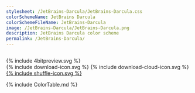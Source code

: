 ```yaml
---
stylesheet: /JetBrains-Darcula/JetBrains-Darcula.css
colorSchemeName: JetBrains Darcula
colorSchemeFileName: JetBrains-Darcula
image: /JetBrains-Darcula/JetBrains-Darcula.png
description: JetBrains Darcula color scheme
permalink: /JetBrains-Darcula/
---
```


<h2 style='text-align:center'>
    <a id='colorSchemeNameLink' href='#'>
        <span class='ColorSchemeFileName' />
    </a>
</h2>

<div class='centeredText'>
{% include 4bitpreview.svg %}
</div>

<div class='centeredText'>
    <a id='downloadSchemeLink' class='padded'>
{% include download-icon.svg %}
    </a>
    <a id='cdnSchemeLink' class='padded'>
{% include download-cloud-icon.svg %}
    </a>
    <a id='feelingLucky' href="javascript:feelingLucky(document.getElementById('themeSelector'))" class='padded'>
{% include shuffle-icon.svg %}
    </a>
</div>

{% include ColorTable.md %}

